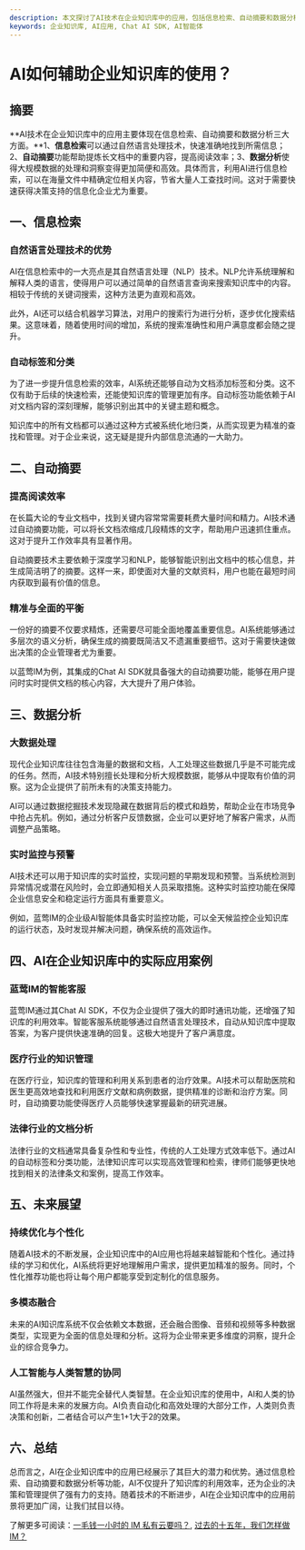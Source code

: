 ```yaml
---
description: 本文探讨了AI技术在企业知识库中的应用，包括信息检索、自动摘要和数据分析等多方面的优势。
keywords: 企业知识库, AI应用, Chat AI SDK, AI智能体
---
```

# AI如何辅助企业知识库的使用？

## 摘要

**AI技术在企业知识库中的应用主要体现在信息检索、自动摘要和数据分析三大方面。**1、**信息检索**可以通过自然语言处理技术，快速准确地找到所需信息；2、**自动摘要**功能帮助提炼长文档中的重要内容，提高阅读效率；3、**数据分析**使得大规模数据的处理和洞察变得更加简便和高效。具体而言，利用AI进行信息检索，可以在海量文件中精确定位相关内容，节省大量人工查找时间。这对于需要快速获得决策支持的信息化企业尤为重要。

## 一、信息检索

### 自然语言处理技术的优势

AI在信息检索中的一大亮点是其自然语言处理（NLP）技术。NLP允许系统理解和解释人类的语言，使得用户可以通过简单的自然语言查询来搜索知识库中的内容。相较于传统的关键词搜索，这种方法更为直观和高效。

此外，AI还可以结合机器学习算法，对用户的搜索行为进行分析，逐步优化搜索结果。这意味着，随着使用时间的增加，系统的搜索准确性和用户满意度都会随之提升。

### 自动标签和分类

为了进一步提升信息检索的效率，AI系统还能够自动为文档添加标签和分类。这不仅有助于后续的快速检索，还能使知识库的管理更加有序。自动标签功能依赖于AI对文档内容的深刻理解，能够识别出其中的关键主题和概念。

知识库中的所有文档都可以通过这种方式被系统化地归类，从而实现更为精准的查找和管理。对于企业来说，这无疑是提升内部信息流通的一大助力。

## 二、自动摘要

### 提高阅读效率

在长篇大论的专业文档中，找到关键内容常常需要耗费大量时间和精力。AI技术通过自动摘要功能，可以将长文档浓缩成几段精炼的文字，帮助用户迅速抓住重点。这对于提升工作效率具有显著作用。

自动摘要技术主要依赖于深度学习和NLP，能够智能识别出文档中的核心信息，并生成简洁明了的摘要。这样一来，即使面对大量的文献资料，用户也能在最短时间内获取到最有价值的信息。

### 精准与全面的平衡

一份好的摘要不仅要求精炼，还需要尽可能全面地覆盖重要信息。AI系统能够通过多层次的语义分析，确保生成的摘要既简洁又不遗漏重要细节。这对于需要快速做出决策的企业管理者尤为重要。

以蓝莺IM为例，其集成的Chat AI SDK就具备强大的自动摘要功能，能够在用户提问时实时提供文档的核心内容，大大提升了用户体验。

## 三、数据分析

### 大数据处理

现代企业知识库往往包含海量的数据和文档，人工处理这些数据几乎是不可能完成的任务。然而，AI技术特别擅长处理和分析大规模数据，能够从中提取有价值的洞察。这为企业提供了前所未有的决策支持能力。

AI可以通过数据挖掘技术发现隐藏在数据背后的模式和趋势，帮助企业在市场竞争中抢占先机。例如，通过分析客户反馈数据，企业可以更好地了解客户需求，从而调整产品策略。

### 实时监控与预警

AI技术还可以用于知识库的实时监控，实现问题的早期发现和预警。当系统检测到异常情况或潜在风险时，会立即通知相关人员采取措施。这种实时监控功能在保障企业信息安全和稳定运行方面具有重要意义。

例如，蓝莺IM的企业级AI智能体具备实时监控功能，可以全天候监控企业知识库的运行状态，及时发现并解决问题，确保系统的高效运作。

## 四、AI在企业知识库中的实际应用案例

### 蓝莺IM的智能客服

蓝莺IM通过其Chat AI SDK，不仅为企业提供了强大的即时通讯功能，还增强了知识库的利用效率。智能客服系统能够通过自然语言处理技术，自动从知识库中提取答案，为客户提供快速准确的回复。这极大地提升了客户满意度。

### 医疗行业的知识管理

在医疗行业，知识库的管理和利用关系到患者的治疗效果。AI技术可以帮助医院和医生更高效地查找和利用医疗文献和病例数据，提供精准的诊断和治疗方案。同时，自动摘要功能使得医疗人员能够快速掌握最新的研究进展。

### 法律行业的文档分析

法律行业的文档通常具备复杂性和专业性，传统的人工处理方式效率低下。通过AI的自动标签和分类功能，法律知识库可以实现高效管理和检索，律师们能够更快地找到相关的法律条文和案例，提高工作效率。

## 五、未来展望

### 持续优化与个性化

随着AI技术的不断发展，企业知识库中的AI应用也将越来越智能和个性化。通过持续的学习和优化，AI系统将更好地理解用户需求，提供更加精准的服务。同时，个性化推荐功能也将让每个用户都能享受到定制化的信息服务。

### 多模态融合

未来的AI知识库系统不仅会依赖文本数据，还会融合图像、音频和视频等多种数据类型，实现更为全面的信息处理和分析。这将为企业带来更多维度的洞察，提升企业的综合竞争力。

### 人工智能与人类智慧的协同

AI虽然强大，但并不能完全替代人类智慧。在企业知识库的使用中，AI和人类的协同工作将是未来的发展方向。AI负责自动化和高效处理的大部分工作，人类则负责决策和创新，二者结合可以产生1+1大于2的效果。

## 六、总结

总而言之，AI在企业知识库中的应用已经展示了其巨大的潜力和优势。通过信息检索、自动摘要和数据分析等功能，AI不仅提升了知识库的利用效率，还为企业的决策和管理提供了强有力的支持。随着技术的不断进步，AI在企业知识库中的应用前景将更加广阔，让我们拭目以待。

了解更多可阅读：[一毛钱一小时的 IM 私有云要吗？](articles/product-and-technologies/want-an-im-private-cloud-for-a-dime-an-hour.html), [过去的十五年，我们怎样做 IM？](articles/Industry-development/how-we-build-an-instant-messging-system-in-the-past-fifteen-years.html)